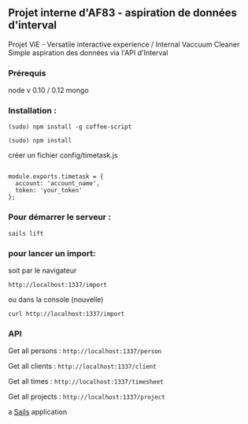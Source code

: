 ## Projet interne d'AF83 - aspiration de données d'interval

Projet VIE - Versatile interactive experience / Internal Vaccuum Cleaner
Simple aspiration des données via l'API d'Interval


### Prérequis
node v 0.10 / 0.12
mongo

### Installation :
```
(sudo) npm install -g coffee-script

(sudo) npm install
```


créer un fichier config/timetask.js
```

module.exports.timetask = {
  account: 'account_name',
  token: 'your_token'
};

```

### Pour démarrer le serveur :

```
sails lift
```

### pour lancer un import:

soit par le navigateur
```
http://localhost:1337/import
```
ou dans la console (nouvelle)
```
curl http://localhost:1337/import

```

### API
Get all persons : ```http://localhost:1337/person```

Get all clients : ```http://localhost:1337/client```

Get all times : ```http://localhost:1337/timesheet```

Get all projects : ```http://localhost:1337/project```


a [Sails](http://sailsjs.org) application



